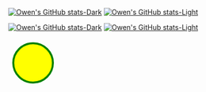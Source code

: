 
[![Owen's GitHub stats-Dark](https://github-readme-stats.vercel.app/api?username=omurovec&show_icons=true&theme=dark&hide_border=true&bg_color=00000000&count_private=true#gh-dark-mode-only)](https://github.com/omurovec#gh-dark-mode-only)
[![Owen's GitHub stats-Light](https://github-readme-stats.vercel.app/api?username=omurovec&show_icons=true&theme=default&hide_border=true&bg_color=00000000&count_private=true#gh-light-mode-only)](https://github.com/omurovec#gh-light-mode-only)

[![Owen's GitHub stats-Dark](https://github-readme-stats.vercel.app/api/top-langs?username=omurovec&show_icons=true&bg_color=00000000&theme=dark&hide_border=true&count_private=true#gh-dark-mode-only)](https://github.com/omurovec#gh-dark-mode-only)
[![Owen's GitHub stats-Light](https://github-readme-stats.vercel.app/api/top-langs?username=omurovec&show_icons=true&bg_color=00000000&theme=default&hide_border=true&count_private=true#gh-light-mode-only)](https://github.com/omurovec#gh-light-mode-only)

<svg width="100" height="100">
  <circle cx="50" cy="50" r="40" stroke="green" stroke-width="4" fill="yellow" />
</svg>
